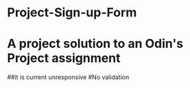 # Project-Sign-up-Form
# A project solution to an Odin's Project assignment
##it is current unresponsive
#No validation
